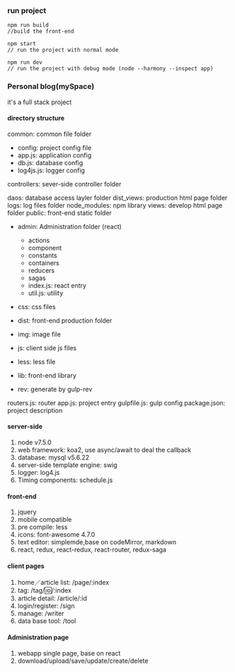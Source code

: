 ### run project

```
npm run build
//build the front-end

npm start
// run the project with normal mode

npm run dev
// run the project with debug mode (node --harmony --inspect app)
```
### Personal blog(mySpace)
it's a full stack project

#### directory structure

common: common file folder
 - config: project config file
 - app.js: application config
 - db.js: database config
 - log4js.js: logger config  

controllers: sever-side controller folder
 
daos: database access layler folder
dist_views: production html page folder
logs: log files folder
node_modules: npm library
views:  develop html page folder
public: front-end static folder

 - admin: Administration folder (react)
    - actions
    - component
    - constants
    - containers
    - reducers
    - sagas
    - index.js: react entry
    - util.js: utility

 - css: css files
 - dist: front-end production folder
 - img: image file
 - js: client side js files
 - less: less file
 - lib: front-end library
 - rev:  generate by gulp-rev

routers.js: router
app.js: project entry
gulpfile.js: gulp config
package.json: project description 

#### server-side
1. node v7.5.0
2. web framework: koa2, use async/await to deal the callback
3. database: mysql v5.6.22
4. server-side template engine: swig
5. logger: log4.js
6. Timing components: schedule.js

#### front-end
1. jquery
2. mobile compatible
3. pre compile: less
4. icons: font-awesome 4.7.0
5. text editor: simplemde,base on codeMirror, markdown
6. react, redux, react-redux, react-router, redux-saga

#### client pages
1. home／article list: /page/:index
2. tag: /tag/:id:/:index
3. article detail: /article/:id
4. login/register: /sign
5. manage: /writer
6. data base tool: /tool

#### Administration page
1. webapp single page, base on react
2. download/upload/save/update/create/delete
